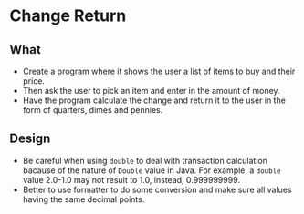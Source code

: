 # Change Return

## What

- Create a program where it shows the user a list of items to buy and their price.
- Then ask the user to pick an item and enter in the amount of money.
- Have the program calculate the change and return it to the user in the form of quarters, dimes and pennies.

## Design

- Be careful when using `double` to deal with transaction calculation bacause of the nature of `Double` value in Java. For example, a `double` value 2.0-1.0 may not result to 1.0, instead, 0.999999999.
- Better to use formatter to do some conversion and make sure all values having the same decimal points.
